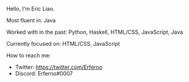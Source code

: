 Hello, I'm Eric Liao.


Most fluent in: Java

Worked with in the past: Python, Haskell, HTML/CSS, JavaScript, Java

Currently focused on: HTML/CSS, JavaScript

How to reach me:
- Twitter: https://twitter.com/Erferno
- Discord: Erferno#0007
